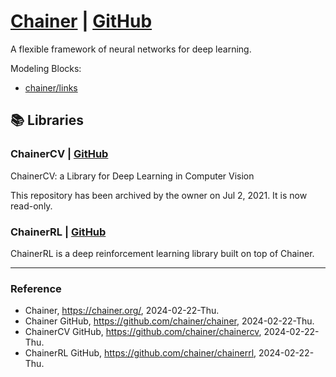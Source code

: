 # [Chainer](https://chainer.org/) | [GitHub](https://github.com/chainer/chainer)

A flexible framework of neural networks for deep learning.

Modeling Blocks:
* [chainer/links](https://github.com/chainer/chainer/tree/master/chainer/links)

## :books: Libraries

### ChainerCV | [GitHub](https://github.com/chainer/chainercv)

ChainerCV: a Library for Deep Learning in Computer Vision

This repository has been archived by the owner on Jul 2, 2021. It is now read-only.

### ChainerRL | [GitHub](https://github.com/chainer/chainerrl)

ChainerRL is a deep reinforcement learning library built on top of Chainer.

---

### Reference
- Chainer, https://chainer.org/, 2024-02-22-Thu.
- Chainer GitHub, https://github.com/chainer/chainer, 2024-02-22-Thu.
- ChainerCV GitHub, https://github.com/chainer/chainercv, 2024-02-22-Thu.
- ChainerRL GitHub, https://github.com/chainer/chainerrl, 2024-02-22-Thu.
